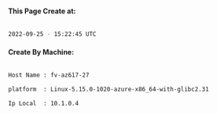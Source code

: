 
   
#### This Page Create at:

```bash

2022-09-25 - 15:22:45 UTC

```

#### Create By Machine:

```bash

Host Name : fv-az617-27

platform  : Linux-5.15.0-1020-azure-x86_64-with-glibc2.31

Ip Local  : 10.1.0.4

```

